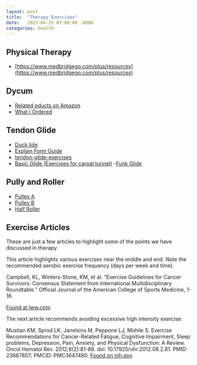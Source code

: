 ```yaml
---
layout: post
title:  "Therapy Exercises"
date:   2023-04-25 07:00:00 -0800
categories: health
---
```


## Physical Therapy

- [https://www.medbridgego.com/plus/resources](https://www.medbridgego.com/plus/resources)

## Dycum

- [Related pducts on Amazon](https://www.amazon.com/s?k=dycem&hvadid=580626353238&hvdev=c&hvlocphy=9033256&hvnetw=g&hvqmt=e&hvrand=15326351556436123793&hvtargid=kwd-1231585790&hydadcr=3055_13533884&tag=googhydr-20&ref=pd_sl_1bguyytvsb_e)
- [What I Ordered](https://www.amazon.com/gp/product/B08HR6NXWL/ref=ewc_pr_img_1?smid=A1T6JNFRXASP3G&psc=1)

## Tendon Glide

- [Duck lide](https://youtu.be/favZefGkiHk)
- [Explain Form Guide](https://youtu.be/dUhjUBAQv30)
- [tendon-glide-exercises](https://www.mcit.org/resource/tendon-glide-exercises/)
- [Basic Glide (Exercises for carpal tunnel)](https://orthoinfo.aaos.org/globalassets/pdfs/a00789_therapeutic-exercise-program-for-carpal-tunnel_final.pdf)
-[Funk Glide](https://youtu.be/favZefGkiHk)

## Pully and Roller

- [Pulley A](https://www.amazon.com/gp/product/B01MT8KWIB/ref=ewc_pr_img_2?smid=A1T6JNFRXASP3G&psc=1)
- [Pulley B](https://www.amazon.com/gp/product/B01JK1NSR6/ref=ewc_pr_img_1?smid=A1T6JNFRXASP3G&psc=1)
- [Half Roller](https://www.amazon.com/gp/product/B07RWRCN2N/ref=ox_sc_act_title_1?smid=ATVPDKIKX0DER&psc=1)

## Exercise Articles

These are just a few articles to highlight some of the points we have discussed in therapy.

This article highlights various exercises near the middle and end. Note the recommended aerobic exercise frequency (days per week and time).

Campbell, KL, Winters-Stone, KM, et al. “Exercise Guidelines for Cancer Survivors: Consensus Statement from International Multidisciplinary Roundtable.” Official Journal of the American College of Sports Medicine, 1-16.

[Found at lww.com](https://journals.lww.com/acsm-msse/Fulltext/2019/11000/Exercise_Guidelines_for_Cancer_Survivors_.23.aspx)

The next article recommends avoiding excessive high intensity exercise:

Mustian KM, Sprod LK, Janelsins M, Peppone LJ, Mohile S. Exercise Recommendations for Cancer-Related Fatigue, Cognitive Impairment, Sleep problems, Depression, Pain, Anxiety, and Physical Dysfunction: A Review. Oncol Hematol Rev. 2012;8(2):81-88. doi: 10.17925/ohr.2012.08.2.81. PMID: 23667857; PMCID: PMC3647480. [Found on nih.gov](https://www.ncbi.nlm.nih.gov/pmc/articles/PMC3647480/)
